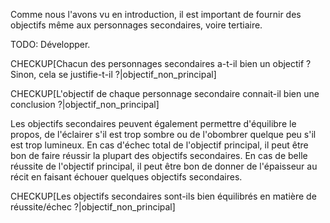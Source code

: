 <!-- Page: #243 Objectifs des autres personnages -->

Comme nous l'avons vu en introduction, il est important de fournir des objectifs même aux personnages secondaires, voire tertiaire.

<adminonly>
  TODO: Développer.
</adminonly>

CHECKUP[Chacun des personnages secondaires a-t-il bien un objectif&nbsp;? Sinon, cela se justifie-t-il&nbsp;?|objectif_non_principal]

CHECKUP[L'objectif de chaque personnage secondaire connait-il bien une conclusion&nbsp;?|objectif_non_principal]

Les objectifs secondaires peuvent également permettre d'équilibre le propos, de l'éclairer s'il est trop sombre ou de l'obombrer quelque peu s'il est trop lumineux. En cas d'échec total de l'objectif principal, il peut être bon de faire réussir la plupart des objectifs secondaires. En cas de belle réussite de l'objectif principal, il peut être bon de donner de l'épaisseur au récit en faisant échouer quelques objectifs secondaires.

CHECKUP[Les objectifs secondaires sont-ils bien équilibrés en matière de réussite/échec&nbsp;?|objectif_non_principal] 